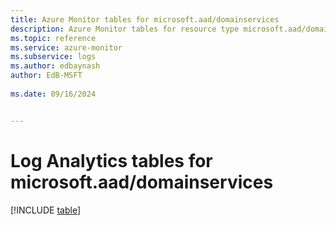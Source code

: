 ```yaml
---
title: Azure Monitor tables for microsoft.aad/domainservices
description: Azure Monitor tables for resource type microsoft.aad/domainservices
ms.topic: reference
ms.service: azure-monitor
ms.subservice: logs
ms.author: edbaynash
author: EdB-MSFT
   
ms.date: 09/16/2024


---
```


# Log Analytics tables for microsoft.aad/domainservices  

[!INCLUDE [table](~/reusable-content/ce-skilling/azure/includes/azure-monitor/reference/tables/microsoft-aad_domainservices-include.md)]

